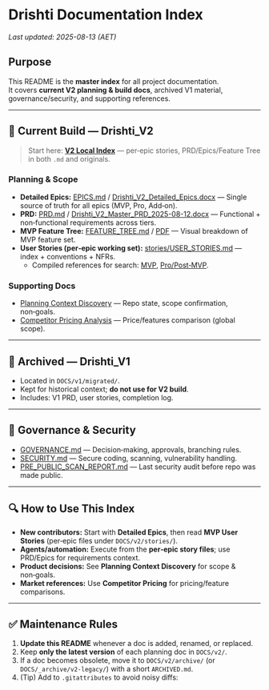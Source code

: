 # Drishti Documentation Index

_Last updated: 2025-08-13 (AET)_

## Purpose
This README is the **master index** for all project documentation.  
It covers **current V2 planning & build docs**, archived V1 material, governance/security, and supporting references.

---

## 📂 Current Build — Drishti_V2

> Start here: **[V2 Local Index](./v2/README.md)** — per‑epic stories, PRD/Epics/Feature Tree in both `.md` and originals.

### Planning & Scope
- **Detailed Epics:** [EPICS.md](./v2/EPICS.md) / [Drishti_V2_Detailed_Epics.docx](./v2/Drishti_V2_Detailed_Epics.docx) — Single source of truth for all epics (MVP, Pro, Add‑on).  
- **PRD:** [PRD.md](./v2/PRD.md) / [Drishti_V2_Master_PRD_2025-08-12.docx](./v2/Drishti_V2_Master_PRD_2025-08-12.docx) — Functional + non‑functional requirements across tiers.  
- **MVP Feature Tree:** [FEATURE_TREE.md](./v2/FEATURE_TREE.md) / [PDF](./v2/Drishti_V2%20-%20MVP%20Feature%20Tree%20.pdf) — Visual breakdown of MVP feature set.
- **User Stories (per‑epic working set):** [stories/USER_STORIES.md](./v2/stories/USER_STORIES.md) — index + conventions + NFRs.  
  - Compiled references for search: [MVP](./v2/Drishti_V2_USER_STORIES_MVP.md), [Pro/Post‑MVP](./v2/Drishti_V2_USER_STORIES_PRO.md).

### Supporting Docs
- [Planning Context Discovery](./v2/Drishti_V2_Planning_Context_Discovery_2025-08-11.docx) — Repo state, scope confirmation, non‑goals.  
- [Competitor Pricing Analysis](./v2/Drishti_V2_Competitor_Pricing_2025-08-12.csv) — Price/features comparison (global scope).

---

## 📂 Archived — Drishti_V1
- Located in `DOCS/v1/migrated/`.  
- Kept for historical context; **do not use for V2 build**.  
- Includes: V1 PRD, user stories, completion log.

---

## 📂 Governance & Security
- [GOVERNANCE.md](./GOVERNANCE.md) — Decision‑making, approvals, branching rules.  
- [SECURITY.md](./SECURITY.md) — Secure coding, scanning, vulnerability handling.  
- [PRE_PUBLIC_SCAN_REPORT.md](./SECURITY/PRE_PUBLIC_SCAN_REPORT.md) — Last security audit before repo was made public.

---

## 🔍 How to Use This Index
- **New contributors:** Start with **Detailed Epics**, then read **MVP User Stories** (per‑epic files under `DOCS/v2/stories/`).  
- **Agents/automation:** Execute from the **per‑epic story files**; use PRD/Epics for requirements context.  
- **Product decisions:** See **Planning Context Discovery** for scope & non‑goals.  
- **Market references:** Use **Competitor Pricing** for pricing/feature comparisons.

---

## ✅ Maintenance Rules
1. **Update this README** whenever a doc is added, renamed, or replaced.  
2. Keep **only the latest version** of each planning doc in `DOCS/v2/`.  
3. If a doc becomes obsolete, move it to `DOCS/v2/archive/` (or `DOCS/_archive/v2-legacy/`) with a short `ARCHIVED.md`.  
4. (Tip) Add to `.gitattributes` to avoid noisy diffs:  
